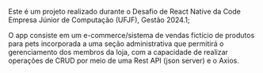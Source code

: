 Este é um projeto realizado durante o Desafio de React Native da Code Empresa Júnior de Computação (UFJF), Gestão 2024.1;

O app consiste em um e-commerce/sistema de vendas fictício de produtos para pets incorporada a uma seção administrativa que permitirá o gerenciamento dos membros da loja, com a capacidade de realizar operações de CRUD por meio de uma Rest API (json server) e o Axios.
